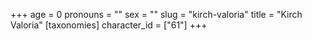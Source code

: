 +++
age = 0
pronouns = ""
sex = ""
slug = "kirch-valoria"
title = "Kirch Valoria"
[taxonomies]
character_id = ["61"]
+++


